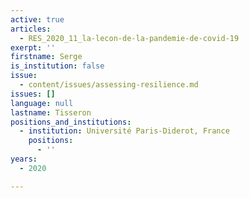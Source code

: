 ```yaml
---
active: true
articles:
  - RES_2020_11_la-lecon-de-la-pandemie-de-covid-19
exerpt: ''
firstname: Serge
is_institution: false
issue:
  - content/issues/assessing-resilience.md
issues: []
language: null
lastname: Tisseron
positions_and_institutions:
  - institution: Université Paris-Diderot, France
    positions:
      - ''
years:
  - 2020

---
```

